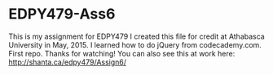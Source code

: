 # EDPY479-Ass6
This is my assignment for EDPY479
I created this file for credit at Athabasca University in May, 2015. I learned how to do jQuery from codecademy.com. First repo. Thanks for watching!
You can also see this at work here: http://shanta.ca/edpy479/Assign6/

